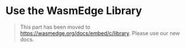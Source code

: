 # Use the WasmEdge Library

> This part has been moved to  <https://wasmedge.org/docs/embed/c/library>. Please use our new docs.
